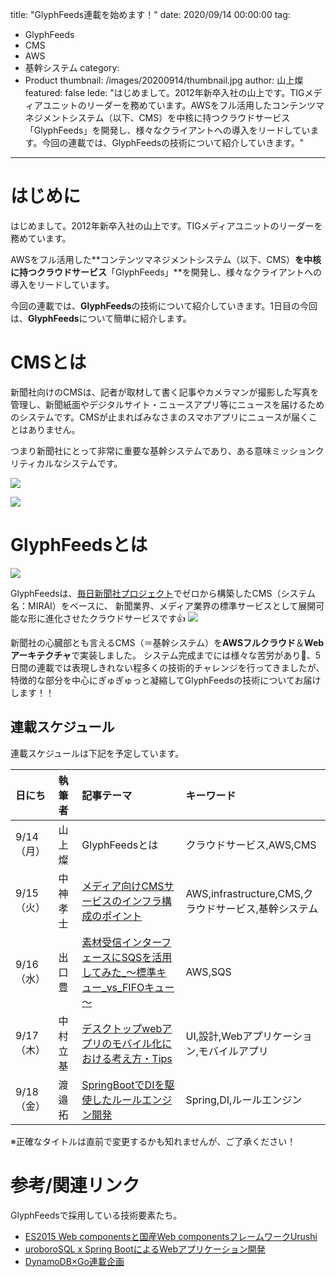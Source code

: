 title: "GlyphFeeds連載を始めます！"
date: 2020/09/14 00:00:00
tag:
  - GlyphFeeds
  - CMS
  - AWS
  - 基幹システム
category:
  - Product
thumbnail: /images/20200914/thumbnail.jpg
author: 山上燦
featured: false
lede: "はじめまして。2012年新卒入社の山上です。TIGメディアユニットのリーダーを務めています。AWSをフル活用したコンテンツマネジメントシステム（以下、CMS）を中核に持つクラウドサービス「GlyphFeeds」を開発し、様々なクライアントへの導入をリードしています。今回の連載では、GlyphFeedsの技術について紹介していきます。"
---

# はじめに
はじめまして。2012年新卒入社の山上です。TIGメディアユニットのリーダーを務めています。

AWSをフル活用した**コンテンツマネジメントシステム（以下、CMS）**を中核に持つクラウドサービス**「GlyphFeeds」**を開発し、様々なクライアントへの導入をリードしています。

今回の連載では、**GlyphFeeds**の技術について紹介していきます。1日目の今回は、**GlyphFeeds**について簡単に紹介します。

# CMSとは

新聞社向けのCMSは、記者が取材して書く記事やカメラマンが撮影した写真を管理し、新聞紙面やデジタルサイト・ニュースアプリ等にニュースを届けるためのシステムです。CMSが止まればみなさまのスマホアプリにニュースが届くことはありません。

つまり新聞社にとって非常に重要な基幹システムであり、ある意味ミッションクリティカルなシステムです。

![](/images/20200914/原稿.gif)

![](/images/20200914/画像編集.gif)


# GlyphFeedsとは
![](/images/20200914/GlyphFeedsLogo.jpg)

GlyphFeedsは、[毎日新聞社プロジェクト](https://prtimes.jp/main/html/rd/p/000000324.000004374.html)でゼロから構築したCMS（システム名：MIRAI）をベースに、
新聞業界、メディア業界の標準サービスとして展開可能な形に進化させたクラウドサービスです👍
![](/images/20200914/スクリーンショット_2020-09-08_18.11.19.png)

新聞社の心臓部とも言えるCMS（＝基幹システム）を**AWSフルクラウド**＆**Webアーキテクチャ**で実装しました。
システム完成までには様々な苦労があり💪、5日間の連載では表現しきれない程多くの技術的チャレンジを行ってきましたが、特徴的な部分を中心にぎゅぎゅっと凝縮してGlyphFeedsの技術についてお届けします！！

## 連載スケジュール
連載スケジュールは下記を予定しています。

| 日にち | 執筆者 | 記事テーマ | キーワード |
|:-----------|:------------|:------------|:------------|
| 9/14（月）    | 山上燦       | GlyphFeedsとは         |クラウドサービス,AWS,CMS|
| 9/15（火）    | 中神孝士     | [メディア向けCMSサービスのインフラ構成のポイント](/articles/20200915/) |AWS,infrastructure,CMS,クラウドサービス,基幹システム|
| 9/16（水）    | 出口豊      | [素材受信インターフェースにSQSを活用してみた_～標準キュー_vs_FIFOキュー～](/articles/20200916/) |AWS,SQS|
| 9/17（木）    | 中村立基    | [デスクトップwebアプリのモバイル化における考え方・Tips](/articles/20200917/) |UI,設計,Webアプリケーション,モバイルアプリ|
| 9/18（金）    | 渡邉拓       | [SpringBootでDIを駆使したルールエンジン開発](/articles/20200918/) |Spring,DI,ルールエンジン|

※正確なタイトルは直前で変更するかも知れませんが、ご了承ください！

# 参考/関連リンク

GlyphFeedsで採用している技術要素たち。

* [ES2015 Web componentsと国産Web componentsフレームワークUrushi](https://future-architect.github.io/articles/20170605/)
* [uroboroSQL x Spring BootによるWebアプリケーション開発](https://future-architect.github.io/articles/20170828/)
* [DynamoDB×Go連載企画](https://future-architect.github.io/tags/DynamoDB%C3%97Go/)

